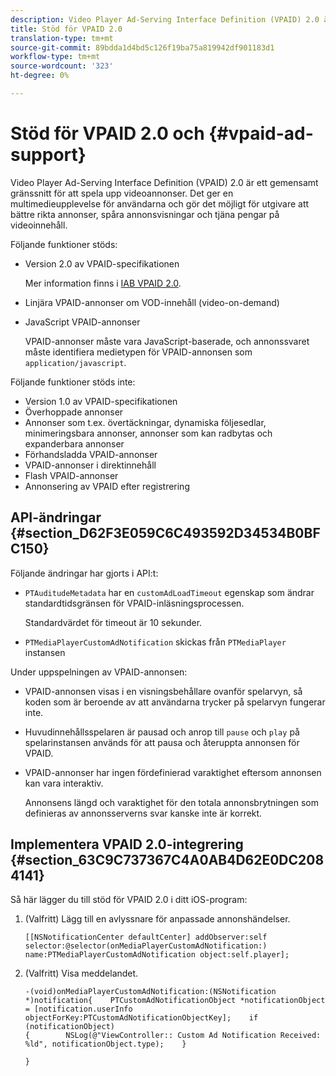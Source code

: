 ```yaml
---
description: Video Player Ad-Serving Interface Definition (VPAID) 2.0 är ett gemensamt gränssnitt för att spela upp videoannonser. Det ger en multimedieupplevelse för användarna och gör det möjligt för utgivare att bättre rikta annonser, spåra annonsvisningar och tjäna pengar på videoinnehåll.
title: Stöd för VPAID 2.0
translation-type: tm+mt
source-git-commit: 89bdda1d4bd5c126f19ba75a819942df901183d1
workflow-type: tm+mt
source-wordcount: '323'
ht-degree: 0%

---
```



# Stöd för VPAID 2.0 och {#vpaid-ad-support}

Video Player Ad-Serving Interface Definition (VPAID) 2.0 är ett gemensamt gränssnitt för att spela upp videoannonser. Det ger en multimedieupplevelse för användarna och gör det möjligt för utgivare att bättre rikta annonser, spåra annonsvisningar och tjäna pengar på videoinnehåll.

Följande funktioner stöds:

* Version 2.0 av VPAID-specifikationen

   Mer information finns i [IAB VPAID 2.0](https://www.iab.com/wp-content/uploads/2015/06/VPAID_2_0_Final_04-10-2012.pdf).
* Linjära VPAID-annonser om VOD-innehåll (video-on-demand)
* JavaScript VPAID-annonser

   VPAID-annonser måste vara JavaScript-baserade, och annonssvaret måste identifiera medietypen för VPAID-annonsen som `application/javascript`.

Följande funktioner stöds inte:

* Version 1.0 av VPAID-specifikationen
* Överhoppade annonser
* Annonser som t.ex. övertäckningar, dynamiska följesedlar, minimeringsbara annonser, annonser som kan radbytas och expanderbara annonser
* Förhandsladda VPAID-annonser
* VPAID-annonser i direktinnehåll
* Flash VPAID-annonser
* Annonsering av VPAID efter registrering

## API-ändringar {#section_D62F3E059C6C493592D34534B0BFC150}

Följande ändringar har gjorts i API:t:

* `PTAuditudeMetadata` har en  `customAdLoadTimeout` egenskap som ändrar standardtidsgränsen för VPAID-inläsningsprocessen.

   Standardvärdet för timeout är 10 sekunder.

* `PTMediaPlayerCustomAdNotification` skickas från  `PTMediaPlayer` instansen

<!--<a id="section_495700E1C5404A7B85307A4137C740C5"></a>-->

Under uppspelningen av VPAID-annonsen:

* VPAID-annonsen visas i en visningsbehållare ovanför spelarvyn, så koden som är beroende av att användarna trycker på spelarvyn fungerar inte.
* Huvudinnehållsspelaren är pausad och anrop till `pause` och `play` på spelarinstansen används för att pausa och återuppta annonsen för VPAID.

* VPAID-annonser har ingen fördefinierad varaktighet eftersom annonsen kan vara interaktiv.

   Annonsens längd och varaktighet för den totala annonsbrytningen som definieras av annonsserverns svar kanske inte är korrekt.

## Implementera VPAID 2.0-integrering {#section_63C9C737367C4A0AB4D62E0DC2084141}

Så här lägger du till stöd för VPAID 2.0 i ditt iOS-program:

1. (Valfritt) Lägg till en avlyssnare för anpassade annonshändelser.

   ```
   [[NSNotificationCenter defaultCenter] addObserver:self selector:@selector(onMediaPlayerCustomAdNotification:) name:PTMediaPlayerCustomAdNotification object:self.player];
   ```

1. (Valfritt) Visa meddelandet.

   ```
   -(void)onMediaPlayerCustomAdNotification:(NSNotification *)notification{    PTCustomAdNotificationObject *notificationObject = [notification.userInfo objectForKey:PTCustomAdNotificationObjectKey];    if (notificationObject)    
   {        NSLog(@"ViewController:: Custom Ad Notification Received: %ld", notificationObject.type);    } 
   
   }
   ```

